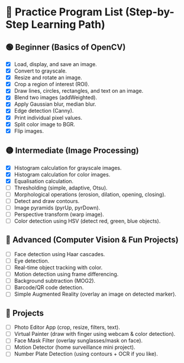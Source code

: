 # 🔹 Practice Program List (Step-by-Step Learning Path)

## 🟢 Beginner (Basics of OpenCV)

- [x] Load, display, and save an image.
- [x] Convert to grayscale.
- [x] Resize and rotate an image.
- [x] Crop a region of interest (ROI).
- [x] Draw lines, circles, rectangles, and text on an image.
- [x] Blend two images (addWeighted).
- [x] Apply Gaussian blur, median blur.
- [x] Edge detection (Canny).
- [x] Print individual pixel values.
- [x] Split color image to BGR.
- [x] Flip images.

## 🟡 Intermediate (Image Processing)

- [x] Histogram calculation for grayscale images.
- [x] Histogram calculation for color images.
- [x] Equalisation calculation.
- [ ] Thresholding (simple, adaptive, Otsu).
- [ ] Morphological operations (erosion, dilation, opening, closing).
- [ ] Detect and draw contours.
- [ ] Image pyramids (pyrUp, pyrDown).
- [ ] Perspective transform (warp image).
- [ ] Color detection using HSV (detect red, green, blue objects).

## 🔵 Advanced (Computer Vision & Fun Projects)

- [ ] Face detection using Haar cascades.
- [ ] Eye detection.
- [ ] Real-time object tracking with color.
- [ ] Motion detection using frame differencing.
- [ ] Background subtraction (MOG2).
- [ ] Barcode/QR code detection.
- [ ] Simple Augmented Reality (overlay an image on detected marker).

## 🔴 Projects

- [ ] Photo Editor App (crop, resize, filters, text).
- [ ] Virtual Painter (draw with finger using webcam & color detection).
- [ ] Face Mask Filter (overlay sunglasses/mask on face).
- [ ] Motion Detector (home surveillance mini project).
- [ ] Number Plate Detection (using contours + OCR if you like).
